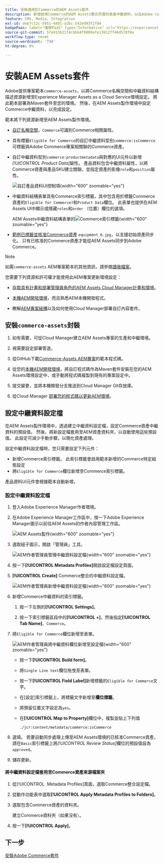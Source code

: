 ```yaml
---
title: 安裝適用於Commerce的AEM Assets套件
description: 新增啟用Commerce的AEM Assets整合所需的資產中繼資料，以在Adobe Commerce和Experience Manager Assets專案之間同步資產。
feature: CMS, Media, Integration
exl-id: deb7c12c-5951-4491-a2bc-542e993f1f84
badgePaas: label="僅限PaaS" type="Informative" url="https://experienceleague.adobe.com/zh-hant/docs/commerce/user-guides/product-solutions" tooltip="僅適用於雲端專案(Adobe管理的PaaS基礎結構)和內部部署專案的Adobe Commerce 。"
source-git-commit: 57a913b21f4cbbb4f0800afe13012ff46d578f8e
workflow-type: tm+mt
source-wordcount: '734'
ht-degree: 0%

---
```


# 安裝AEM Assets套件

Adobe提供專案範本`commerce-assets`，以將Commerce名稱空間和中繼資料結構描述資源新增至Experience Manager Assets as a Cloud Service環境設定。 將此範本部署為Maven套件至您的環境。 然後，在AEM Assets製作環境中設定Commerce中繼資料，以完成設定。

範本將下列資源新增至AEM Assets製作環境。

- [自訂名稱空間](https://github.com/ankumalh/assets-commerce/blob/main/ui.config/jcr_root/apps/commerce/config/org.apache.sling.jcr.repoinit.RepositoryInitializer~commerce-namespaces.cfg.json)，`Commerce`可識別Commerce相關屬性。

- 具有標籤`Eligible for Commerce`的自訂中繼資料型別`commerce:isCommerce`可標籤與Adobe Commerce專案相關聯的Commerce資產。

- 自訂中繼資料型別`commerce:productmetadata`與對應的UI元件以新增&#x200B;*[!UICONTROL Product Data]*&#x200B;屬性。 產品資料包含中繼資料屬性，以將Commerce資產與產品SKU建立關聯，並指定資產的影像`role`和`position`屬性。

  ![自訂產品資料UI控制項](./assets/aem-commerce-sku-metadata-fields-from-template.png){width="600" zoomable="yes"}

- 中繼資料結構表單具有Commerce索引標籤，其中包含用於標籤Commerce資產的`Eligible for Commerce?`和`Product Data`欄位。 此表單也提供在AEM Assets UI中顯示或隱藏`roles`和`order` （位置）欄位的選項。

  AEM Assets中繼資料結構表單的![Commerce索引標籤](./assets/assets-configure-metadata-schema-form-editor.png){width="600" zoomable="yes"}

- [範例已標籤並核准Commerce資產](https://github.com/ankumalh/assets-commerce/blob/main/ui.content/src/main/content/jcr_root/content/dam/wknd/en/activities/hiking/equipment_6.jpg/.content.xml) `equipment_6.jpg`，以支援初始資產同步化。 只有已核准的Commerce資產才能從AEM Assets同步到Adobe Commerce。

>[!NOTE]
>如需`commerce-assets` AEM專案範本的其他資訊，請參閱[讀我檔案](https://github.com/ankumalh/assets-commerce)。

您需要下列資源和許可權才能使用此AEM專案更新環境設定：

- [存取具有計畫和部署管理員角色的AEM Assets Cloud Manager計畫和環境](https://experienceleague.adobe.com/zh-hant/docs/experience-manager-cloud-service/content/onboarding/journey/cloud-manager#access-sysadmin-bo)。

- [本機AEM開發環境](https://experienceleague.adobe.com/zh-hant/docs/experience-manager-learn/cloud-service/local-development-environment-set-up/overview)，而且熟悉AEM本機開發程式。

- 瞭解[AEM專案結構](https://experienceleague.adobe.com/zh-hant/docs/experience-manager-cloud-service/content/implementing/developing/aem-project-content-package-structure)以及如何使用Cloud Manager部署自訂內容套件。

## 安裝`commerce-assets`封裝

1. 如有需要，可從Cloud Manager建立AEM Assets專案的生產和中繼環境。

1. 視需要設定部署管道。

1. 從GitHub下載[Commerce-Assets AEM專案](https://github.com/ankumalh/assets-commerce)的範本程式碼。

1. 從您的[本機AEM開發環境](https://experienceleague.adobe.com/zh-hant/docs/experience-manager-learn/cloud-service/local-development-environment-set-up/overview)，將自訂程式碼作為Maven套件安裝在您的AEM Assets環境設定中，或手動將程式碼複製到現有的專案設定中。

1. 提交變更，並將本機開發分支推送到Cloud Manager Git存放庫。

1. 從Cloud Manager [部署您的程式碼以更新AEM環境](https://experienceleague.adobe.com/zh-hant/docs/experience-manager-cloud-service/content/implementing/using-cloud-manager/deploy-code#deploying-code-with-cloud-manager)。

## 設定中繼資料設定檔

在AEM Assets製作環境中，透過建立中繼資料設定檔，設定Commerce資產中繼資料的預設值。 然後，將新設定檔套用至AEM資產資料夾，以自動使用這些預設值。 此設定可減少手動步驟，以簡化資產處理。

設定中繼資料設定檔時，您只需要設定下列元件：

- 新增Commerce索引標籤。 此索引標籤會啟用範本新增的Commerce特定組態設定
- 將`Eligible for Commerce`欄位新增至Commerce索引標籤。

產品資料UI元件會根據範本自動新增。

### 設定中繼資料設定檔

1. 登入Adobe Experience Manager作者環境。

1. 在Adobe Experience Manager工作區中，按一下Adobe Experience Manager圖示以前往AEM Assets的作者內容管理工作區。

   ![AEM Assets製作](./assets/aem-assets-authoring.png){width="600" zoomable="yes"}

1. 選取槌子圖示，開啟「管理員」工具。

   ![AEM作者管理員管理中繼資料設定檔](./assets/aem-manage-metadata-profiles.png){width="600" zoomable="yes"}

1. 按一下&#x200B;**[!UICONTROL Metadata Profiles]**&#x200B;開啟設定檔設定頁面。

1. **[!UICONTROL Create]** Commerce整合的中繼資料設定檔。

   ![AEM作者管理員新增中繼資料設定檔](./assets/aem-create-metadata-profile.png){width="600" zoomable="yes"}

1. 新增Commerce中繼資料的索引標籤。

   1. 按一下左側的&#x200B;**[!UICONTROL Settings]**。

   1. 按一下索引標籤區段中的&#x200B;**[!UICONTROL +]**，然後指定&#x200B;**[!UICONTROL Tab Name]**、`Commerce`。

1. 將`Eligible for Commerce`欄位新增至表單。

   ![AEM作者管理員將中繼資料欄位新增至設定檔](./assets/aem-edit-metadata-profile-fields.png){width="600" zoomable="yes"}

   - 按一下&#x200B;**[!UICONTROL Build form]**。

   - 將`Single Line text`欄位拖曳至表單。

   - 按一下&#x200B;**[!UICONTROL Field Label]**&#x200B;新增標籤的`Eligible for Commerce`文字。

   - 在[設定]索引標籤上，將標籤文字新增至&#x200B;**欄位標籤**。

   - 將預留位置文字設定為`yes`。

   - 在&#x200B;**[!UICONTROL Map to Property]**&#x200B;欄位中，複製並貼上下列值

     ```terminal
     ./jcr:content/metadata/commerce:isCommerce
     ```

1. 選填。 若要自動同步處理上傳至AEM Assets環境的已核准Commerce資產，請在`Basic`索引標籤上將&#x200B;_[!UICONTROL Review Status]_&#x200B;欄位的預設值設為`approved`。

1. 儲存更新。

#### 將中繼資料設定檔套用至Commerce資產來源檔案夾

1. 從[!UICONTROL &#x200B; Metadata Profiles]頁面，選取Commerce整合設定檔。

1. 從動作功能表中選取&#x200B;**[!UICONTROL Apply Metadata Profiles to Folders]**。

1. 選取包含Commerce資產的資料夾。

   建立Commerce資料夾（如果沒有）。

1. 按一下&#x200B;**[!UICONTROL Apply]**。

## 下一步

[安裝Adobe Commerce套件](aem-assets-configure-commerce.md)
